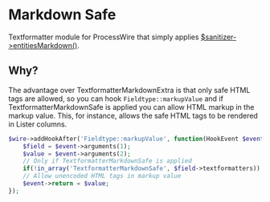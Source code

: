 # Markdown Safe

Textformatter module for ProcessWire that simply applies [$sanitizer->entitiesMarkdown()](https://processwire.com/api/ref/sanitizer/entities-markdown/).

## Why?

The advantage over TextformatterMarkdownExtra is that only safe HTML tags are allowed, so you can hook `Fieldtype::markupValue` and if TextformatterMarkdownSafe is applied you can allow HTML markup in the markup value. This, for instance, allows the safe HTML tags to be rendered in Lister columns.

```php
$wire->addHookAfter('Fieldtype::markupValue', function(HookEvent $event) {
    $field = $event->arguments(1);
    $value = $event->arguments(2);
    // Only if TextformatterMarkdownSafe is applied
    if(!in_array('TextformatterMarkdownSafe', $field->textformatters)) return;
    // Allow unencoded HTML tags in markup value
    $event->return = $value;
});
```
